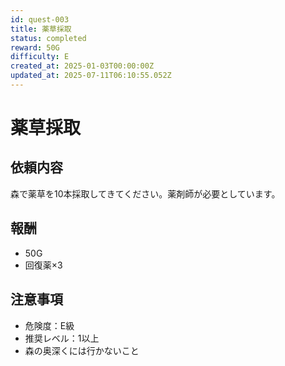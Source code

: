 ```yaml
---
id: quest-003
title: 薬草採取
status: completed
reward: 50G
difficulty: E
created_at: 2025-01-03T00:00:00Z
updated_at: 2025-07-11T06:10:55.052Z
---
```


# 薬草採取

## 依頼内容
森で薬草を10本採取してきてください。薬剤師が必要としています。

## 報酬
- 50G
- 回復薬×3

## 注意事項
- 危険度：E級
- 推奨レベル：1以上
- 森の奥深くには行かないこと